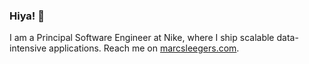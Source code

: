 ### Hiya! 👋

I am a Principal Software Engineer at Nike, where I ship scalable data-intensive applications. Reach me on [marcsleegers.com](https://marcsleegers.com/).
